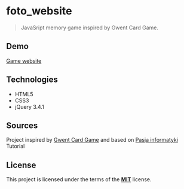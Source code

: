 # foto_website

> JavaSript memory game inspired by Gwent Card Game.

## Demo

[Game website](https://tarnowski-git.github.io/memory_game/)

## Technologies

-   HTML5
-   CSS3
-   jQuery 3.4.1

## Sources

Project inspired by [Gwent Card Game](https://www.playgwent.com/en) and based on [Pasja informatyki](https://www.youtube.com/channel/UCzn6vAfspIcagLax1fck_jw) Tutorial

## License

This project is licensed under the terms of the [**MIT**](https://github.com/tarnowski-git/memory_game/blob/master/LICENSE) license.
